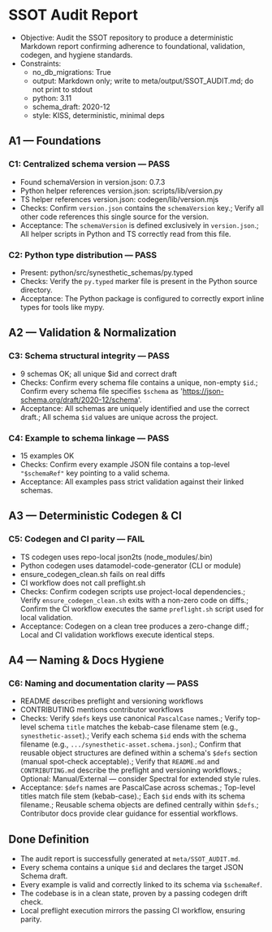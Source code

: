 # SSOT Audit Report

- Objective: Audit the SSOT repository to produce a deterministic Markdown report confirming adherence to foundational, validation, codegen, and hygiene standards.
- Constraints:
  - no_db_migrations: True
  - output: Markdown only; write to meta/output/SSOT_AUDIT.md; do not print to stdout
  - python: 3.11
  - schema_draft: 2020-12
  - style: KISS, deterministic, minimal deps

## A1 — Foundations

### C1: Centralized schema version — PASS

- Found schemaVersion in version.json: 0.7.3
- Python helper references version.json: scripts/lib/version.py
- TS helper references version.json: codegen/lib/version.mjs
- Checks: Confirm `version.json` contains the `schemaVersion` key.; Verify all other code references this single source for the version.
- Acceptance: The `schemaVersion` is defined exclusively in `version.json`.; All helper scripts in Python and TS correctly read from this file.

### C2: Python type distribution — PASS

- Present: python/src/synesthetic_schemas/py.typed
- Checks: Verify the `py.typed` marker file is present in the Python source directory.
- Acceptance: The Python package is configured to correctly export inline types for tools like mypy.

## A2 — Validation & Normalization

### C3: Schema structural integrity — PASS

- 9 schemas OK; all unique $id and correct draft
- Checks: Confirm every schema file contains a unique, non-empty `$id`.; Confirm every schema file specifies `$schema` as 'https://json-schema.org/draft/2020-12/schema'.
- Acceptance: All schemas are uniquely identified and use the correct draft.; All schema `$id` values are unique across the project.

### C4: Example to schema linkage — PASS

- 15 examples OK
- Checks: Confirm every example JSON file contains a top-level `"$schemaRef"` key pointing to a valid schema.
- Acceptance: All examples pass strict validation against their linked schemas.

## A3 — Deterministic Codegen & CI

### C5: Codegen and CI parity — FAIL

- TS codegen uses repo-local json2ts (node_modules/.bin)
- Python codegen uses datamodel-code-generator (CLI or module)
- ensure_codegen_clean.sh fails on real diffs
- CI workflow does not call preflight.sh
- Checks: Confirm codegen scripts use project-local dependencies.; Verify `ensure_codegen_clean.sh` exits with a non-zero code on diffs.; Confirm the CI workflow executes the same `preflight.sh` script used for local validation.
- Acceptance: Codegen on a clean tree produces a zero-change diff.; Local and CI validation workflows execute identical steps.

## A4 — Naming & Docs Hygiene

### C6: Naming and documentation clarity — PASS

- README describes preflight and versioning workflows
- CONTRIBUTING mentions contributor workflows
- Checks: Verify `$defs` keys use canonical `PascalCase` names.; Verify top-level schema `title` matches the kebab-case filename stem (e.g., `synesthetic-asset`).; Verify each schema `$id` ends with the schema filename (e.g., `.../synesthetic-asset.schema.json`).; Confirm that reusable object structures are defined within a schema's `$defs` section (manual spot-check acceptable).; Verify that `README.md` and `CONTRIBUTING.md` describe the preflight and versioning workflows.; Optional: Manual/External — consider Spectral for extended style rules.
- Acceptance: `$defs` names are PascalCase across schemas.; Top-level titles match file stem (kebab-case).; Each `$id` ends with its schema filename.; Reusable schema objects are defined centrally within `$defs`.; Contributor docs provide clear guidance for essential workflows.

## Done Definition

- The audit report is successfully generated at `meta/SSOT_AUDIT.md`.
- Every schema contains a unique `$id` and declares the target JSON Schema draft.
- Every example is valid and correctly linked to its schema via `$schemaRef`.
- The codebase is in a clean state, proven by a passing codegen drift check.
- Local preflight execution mirrors the passing CI workflow, ensuring parity.
